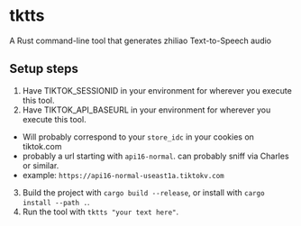 # tktts

A Rust command-line tool that generates zhiliao Text-to-Speech audio

## Setup steps

1. Have TIKTOK_SESSIONID in your environment for wherever you execute this tool.
2. Have TIKTOK_API_BASEURL in your environment for wherever you execute this tool.
  - Will probably correspond to your `store_idc` in your cookies on tiktok.com
  - probably a url starting with `api16-normal`. can probably sniff via Charles or similar.
  - example: `https://api16-normal-useast1a.tiktokv.com`
3. Build the project with `cargo build --release`, or install with `cargo install --path .`.
4. Run the tool with `tktts "your text here"`.
